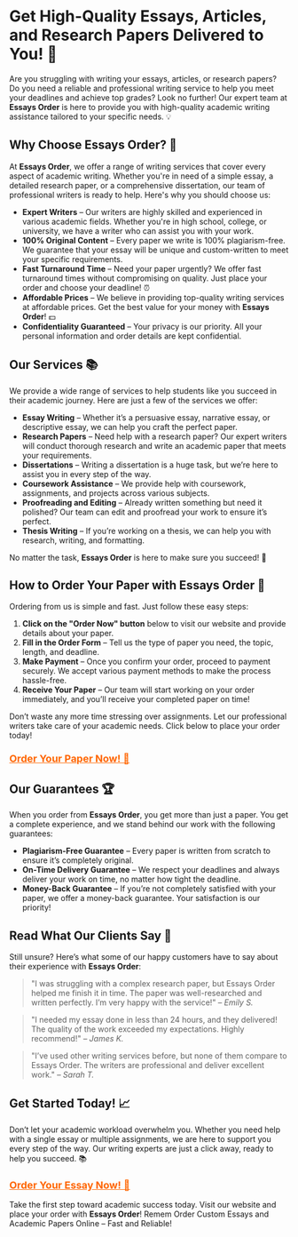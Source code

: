<h1>Get High-Quality Essays, Articles, and Research Papers Delivered to You! 🚀</h1>

<p>Are you struggling with writing your essays, articles, or research papers? Do you need a reliable and professional writing service to help you meet your deadlines and achieve top grades? Look no further! Our expert team at <strong>Essays Order</strong> is here to provide you with high-quality academic writing assistance tailored to your specific needs. 💡</p>

<h2>Why Choose <strong>Essays Order</strong>? 🤔</h2>

<p>At <strong>Essays Order</strong>, we offer a range of writing services that cover every aspect of academic writing. Whether you're in need of a simple essay, a detailed research paper, or a comprehensive dissertation, our team of professional writers is ready to help. Here's why you should choose us:</p>

<ul>
  <li><strong>Expert Writers</strong> – Our writers are highly skilled and experienced in various academic fields. Whether you're in high school, college, or university, we have a writer who can assist you with your work.</li>
  <li><strong>100% Original Content</strong> – Every paper we write is 100% plagiarism-free. We guarantee that your essay will be unique and custom-written to meet your specific requirements.</li>
  <li><strong>Fast Turnaround Time</strong> – Need your paper urgently? We offer fast turnaround times without compromising on quality. Just place your order and choose your deadline! ⏰</li>
  <li><strong>Affordable Prices</strong> – We believe in providing top-quality writing services at affordable prices. Get the best value for your money with <strong>Essays Order</strong>! 💵</li>
  <li><strong>Confidentiality Guaranteed</strong> – Your privacy is our priority. All your personal information and order details are kept confidential.</li>
</ul>

<h2>Our Services 📚</h2>

<p>We provide a wide range of services to help students like you succeed in their academic journey. Here are just a few of the services we offer:</p>

<ul>
  <li><strong>Essay Writing</strong> – Whether it’s a persuasive essay, narrative essay, or descriptive essay, we can help you craft the perfect paper.</li>
  <li><strong>Research Papers</strong> – Need help with a research paper? Our expert writers will conduct thorough research and write an academic paper that meets your requirements.</li>
  <li><strong>Dissertations</strong> – Writing a dissertation is a huge task, but we’re here to assist you in every step of the way.</li>
  <li><strong>Coursework Assistance</strong> – We provide help with coursework, assignments, and projects across various subjects.</li>
  <li><strong>Proofreading and Editing</strong> – Already written something but need it polished? Our team can edit and proofread your work to ensure it’s perfect.</li>
  <li><strong>Thesis Writing</strong> – If you’re working on a thesis, we can help you with research, writing, and formatting.</li>
</ul>

<p>No matter the task, <strong>Essays Order</strong> is here to make sure you succeed! 🌟</p>

<h2>How to Order Your Paper with <strong>Essays Order</strong> 📝</h2>

<p>Ordering from us is simple and fast. Just follow these easy steps:</p>

<ol>
  <li><strong>Click on the "Order Now" button</strong> below to visit our website and provide details about your paper.</li>
  <li><strong>Fill in the Order Form</strong> – Tell us the type of paper you need, the topic, length, and deadline.</li>
  <li><strong>Make Payment</strong> – Once you confirm your order, proceed to payment securely. We accept various payment methods to make the process hassle-free.</li>
  <li><strong>Receive Your Paper</strong> – Our team will start working on your order immediately, and you’ll receive your completed paper on time!</li>
</ol>

<p>Don’t waste any more time stressing over assignments. Let our professional writers take care of your academic needs. Click below to place your order today!</p>

<h3><a href="https://tinyurl.com/topessay?keyword=essays+order" target="_blank" style="font-size: 18px; color: #ff6600;">Order Your Paper Now! 🚀</a></h3>

<h2>Our Guarantees 🏆</h2>

<p>When you order from <strong>Essays Order</strong>, you get more than just a paper. You get a complete experience, and we stand behind our work with the following guarantees:</p>

<ul>
  <li><strong>Plagiarism-Free Guarantee</strong> – Every paper is written from scratch to ensure it’s completely original.</li>
  <li><strong>On-Time Delivery Guarantee</strong> – We respect your deadlines and always deliver your work on time, no matter how tight the deadline.</li>
  <li><strong>Money-Back Guarantee</strong> – If you’re not completely satisfied with your paper, we offer a money-back guarantee. Your satisfaction is our priority!</li>
</ul>

<h2>Read What Our Clients Say 📢</h2>

<p>Still unsure? Here’s what some of our happy customers have to say about their experience with <strong>Essays Order</strong>:</p>

<blockquote>
  <p>"I was struggling with a complex research paper, but Essays Order helped me finish it in time. The paper was well-researched and written perfectly. I’m very happy with the service!" – <em>Emily S.</em></p>
</blockquote>

<blockquote>
  <p>"I needed my essay done in less than 24 hours, and they delivered! The quality of the work exceeded my expectations. Highly recommend!" – <em>James K.</em></p>
</blockquote>

<blockquote>
  <p>"I’ve used other writing services before, but none of them compare to Essays Order. The writers are professional and deliver excellent work." – <em>Sarah T.</em></p>
</blockquote>

<h2>Get Started Today! 📈</h2>

<p>Don’t let your academic workload overwhelm you. Whether you need help with a single essay or multiple assignments, we are here to support you every step of the way. Our writing experts are just a click away, ready to help you succeed. 📚</p>

<h3><a href="https://tinyurl.com/topessay?keyword=essays+order" target="_blank" style="font-size: 18px; color: #ff6600;">Order Your Essay Now! 🚀</a></h3>

<p>Take the first step toward academic success today. Visit our website and place your order with <strong>Essays Order</strong>! Remem
Order Custom Essays and Academic Papers Online – Fast and Reliable!
